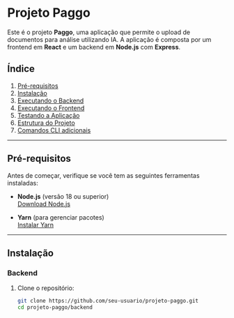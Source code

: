 # Projeto Paggo

Este é o projeto **Paggo**, uma aplicação que permite o upload de documentos para análise utilizando IA. A aplicação é composta por um frontend em **React** e um backend em **Node.js** com **Express**.

## Índice

1. [Pré-requisitos](#pré-requisitos)
2. [Instalação](#instalação)
3. [Executando o Backend](#executando-o-backend)
4. [Executando o Frontend](#executando-o-frontend)
5. [Testando a Aplicação](#testando-a-aplicação)
6. [Estrutura do Projeto](#estrutura-do-projeto)
7. [Comandos CLI adicionais](#comandos-cli-adicionais)

---

## Pré-requisitos

Antes de começar, verifique se você tem as seguintes ferramentas instaladas:

- **Node.js** (versão 18 ou superior)  
  [Download Node.js](https://nodejs.org/)

- **Yarn** (para gerenciar pacotes)  
  [Instalar Yarn](https://yarnpkg.com/getting-started/install)

---

## Instalação

### Backend

1. Clone o repositório:

   ```bash
   git clone https://github.com/seu-usuario/projeto-paggo.git
   cd projeto-paggo/backend

